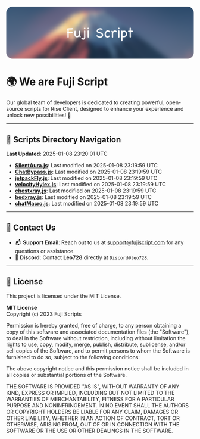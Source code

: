 ![Banner](.github/b.webp)

# 🌍 **We are Fuji Script**

Our global team of developers is dedicated to creating powerful, open-source scripts for Rise Client, designed to enhance your experience and unlock new possibilities! 🌟

---
<!-- SCRIPTS_NAVIGATION_START -->
## 📂 **Scripts Directory Navigation**

**Last Updated**: 2025-01-08 23:20:01 UTC

- **[SilentAura.js](scripts/SilentAura.js)**: Last modified on 2025-01-08 23:19:59 UTC
- **[ChatBypass.js](scripts/ChatBypass.js)**: Last modified on 2025-01-08 23:19:59 UTC
- **[jetpackFly.js](scripts/jetpackFly.js)**: Last modified on 2025-01-08 23:19:59 UTC
- **[velocityHylex.js](scripts/velocityHylex.js)**: Last modified on 2025-01-08 23:19:59 UTC
- **[chestxray.js](scripts/chestxray.js)**: Last modified on 2025-01-08 23:19:59 UTC
- **[bedxray.js](scripts/bedxray.js)**: Last modified on 2025-01-08 23:19:59 UTC
- **[chatMacro.js](scripts/chatMacro.js)**: Last modified on 2025-01-08 23:19:59 UTC

<!-- SCRIPTS_NAVIGATION_END -->

---

## 💬 **Contact Us**  
- 📬 **Support Email**: Reach out to us at [support@fujiscript.com](mailto:support@fujiscript.com) for any questions or assistance.  
- 💬 **Discord**: Contact **Leo728** directly at `Discord@leo728`.

---

## 📜 **License**

This project is licensed under the MIT License.  

**MIT License**  
Copyright (c) 2023 Fuji Scripts  

Permission is hereby granted, free of charge, to any person obtaining a copy of this software and associated documentation files (the "Software"), to deal in the Software without restriction, including without limitation the rights to use, copy, modify, merge, publish, distribute, sublicense, and/or sell copies of the Software, and to permit persons to whom the Software is furnished to do so, subject to the following conditions:  

The above copyright notice and this permission notice shall be included in all copies or substantial portions of the Software.  

THE SOFTWARE IS PROVIDED "AS IS", WITHOUT WARRANTY OF ANY KIND, EXPRESS OR IMPLIED, INCLUDING BUT NOT LIMITED TO THE WARRANTIES OF MERCHANTABILITY, FITNESS FOR A PARTICULAR PURPOSE AND NONINFRINGEMENT. IN NO EVENT SHALL THE AUTHORS OR COPYRIGHT HOLDERS BE LIABLE FOR ANY CLAIM, DAMAGES OR OTHER LIABILITY, WHETHER IN AN ACTION OF CONTRACT, TORT OR OTHERWISE, ARISING FROM, OUT OF OR IN CONNECTION WITH THE SOFTWARE OR THE USE OR OTHER DEALINGS IN THE SOFTWARE.  
